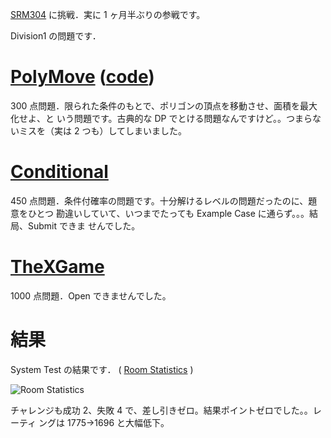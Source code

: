 <!--
date: 2006-05-29
slug: srm304
title: SRM304 - 条件付確率
-->

[SRM304](http://www.topcoder.com/stat?c=round_overview&rd=9825) に挑戦．実に 1
ヶ月半ぶりの参戦です。

Division1 の問題です．

# [PolyMove](http://www.topcoder.com/stat?c=problem_statement&pm=6190&rd=9825) ([code](http://www.topcoder.com/stat?c=problem_solution&rm=248766&rd=9825&pm=6190&cr=15632820))

300 点問題．限られた条件のもとで、ポリゴンの頂点を移動させ、面積を最大化せよ、と
いう問題です。古典的な DP でとける問題なんですけど。。つまらないミスを（実は 2
つも）してしまいました。

# [Conditional](http://www.topcoder.com/stat?c=problem_statement&pm=6412&rd=9825)

450 点問題．条件付確率の問題です。十分解けるレベルの問題だったのに、題意をひとつ
勘違いしていて、いつまでたっても Example Case に通らず。。。結局、Submit できま
せんでした。

# [TheXGame](http://www.topcoder.com/stat?c=problem_statement&pm=6137&rd=9825)

1000 点問題．Open できませんでした。

# 結果

System Test の結果です． (
[Room Statistics](http://www.topcoder.com/stat?c=coder_room_stats&cr=15632820&rd=9825&rm=248766)
)

![Room Statistics](http://static.flickr.com/67/189512705_850c0d10c2_o.png)

チャレンジも成功 2、失敗 4 で、差し引きゼロ。結果ポイントゼロでした。。レーティ
ングは 1775-&gt;1696 と大幅低下。
